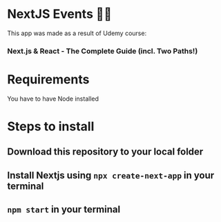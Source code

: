# NextJS Events 🦸🏻

This app was made as a result of Udemy course: <h3>Next.js & React - The Complete Guide (incl. Two Paths!)</h3> 

<h1>Requirements </h1>
<p>You have to have Node installed</p>

<h1>Steps to install</h1>

<h2>Download this repository to your local folder</h2>
<h2>Install Nextjs using <code>npx create-next-app</code> in your terminal</h2>
<h2><code>npm start</code> in your terminal</h2>
